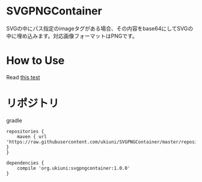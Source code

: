 # SVGPNGContainer
SVGの中にパス指定のimageタグがある場合、その内容をbase64にしてSVGの中に埋め込みます。対応画像フォーマットはPNGです。

# How to Use
Read [this test](https://github.com/ukiuni/SVGPNGContainer/blob/master/src/test/java/SVGPng64ContainerTest.java) 

# リポジトリ
gradle
```
repositories {
    maven { url 'https://raw.githubusercontent.com/ukiuni/SVGPNGContainer/master/repository' }
}

dependencies {
    compile 'org.ukiuni:svgpngcontainer:1.0.0' 
}
```
